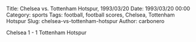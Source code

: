 Title: Chelsea vs. Tottenham Hotspur, 1993/03/20
Date: 1993/03/20 00:00
Category: sports
Tags: football, football scores, Chelsea, Tottenham Hotspur
Slug: chelsea-vs-tottenham-hotspur
Author: carbonero


Chelsea 1 - 1 Tottenham Hotspur
